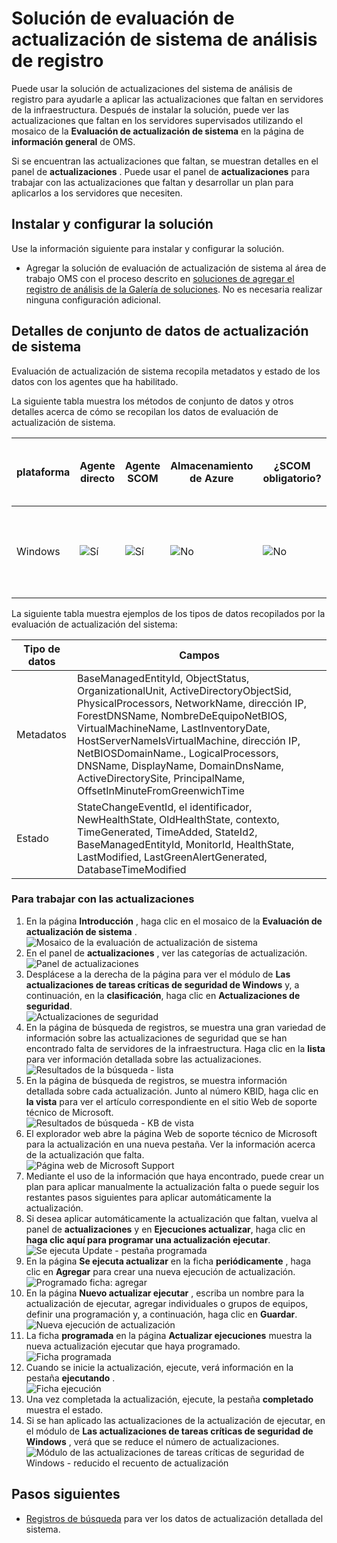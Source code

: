 <properties
    pageTitle="Solución de evaluación de actualización de sistema de análisis de registro | Microsoft Azure"
    description="Puede usar la solución de actualizaciones del sistema de análisis de registro para ayudarle a aplicar las actualizaciones que faltan en servidores de la infraestructura."
    services="log-analytics"
    documentationCenter=""
    authors="bandersmsft"
    manager="jwhit"
    editor=""/>

<tags
    ms.service="log-analytics"
    ms.workload="na"
    ms.tgt_pltfrm="na"
    ms.devlang="na"
    ms.topic="article"
    ms.date="08/11/2016"
    ms.author="banders"/>

# <a name="system-update-assessment-solution-in-log-analytics"></a>Solución de evaluación de actualización de sistema de análisis de registro

Puede usar la solución de actualizaciones del sistema de análisis de registro para ayudarle a aplicar las actualizaciones que faltan en servidores de la infraestructura. Después de instalar la solución, puede ver las actualizaciones que faltan en los servidores supervisados utilizando el mosaico de la **Evaluación de actualización de sistema** en la página de **información general** de OMS.

Si se encuentran las actualizaciones que faltan, se muestran detalles en el panel de **actualizaciones** . Puede usar el panel de **actualizaciones** para trabajar con las actualizaciones que faltan y desarrollar un plan para aplicarlos a los servidores que necesiten.

## <a name="installing-and-configuring-the-solution"></a>Instalar y configurar la solución
Use la información siguiente para instalar y configurar la solución.

- Agregar la solución de evaluación de actualización de sistema al área de trabajo OMS con el proceso descrito en [soluciones de agregar el registro de análisis de la Galería de soluciones](log-analytics-add-solutions.md).  No es necesaria realizar ninguna configuración adicional.

## <a name="system-update-data-collection-details"></a>Detalles de conjunto de datos de actualización de sistema

Evaluación de actualización de sistema recopila metadatos y estado de los datos con los agentes que ha habilitado.

La siguiente tabla muestra los métodos de conjunto de datos y otros detalles acerca de cómo se recopilan los datos de evaluación de actualización de sistema.

| plataforma | Agente directo | Agente SCOM | Almacenamiento de Azure | ¿SCOM obligatorio? | Datos de agente SCOM enviadas por grupo de administración | frecuencia de la colección |
|---|---|---|---|---|---|---|
|Windows|![Sí](./media/log-analytics-system-update/oms-bullet-green.png)|![Sí](./media/log-analytics-system-update/oms-bullet-green.png)|![No](./media/log-analytics-system-update/oms-bullet-red.png)|            ![No](./media/log-analytics-system-update/oms-bullet-red.png)|![Sí](./media/log-analytics-system-update/oms-bullet-green.png)| Al menos de 2 horas por día y 15 minutos después de instalar una actualización|

La siguiente tabla muestra ejemplos de los tipos de datos recopilados por la evaluación de actualización del sistema:

|**Tipo de datos**|**Campos**|
|---|---|
|Metadatos|BaseManagedEntityId, ObjectStatus, OrganizationalUnit, ActiveDirectoryObjectSid, PhysicalProcessors, NetworkName, dirección IP, ForestDNSName, NombreDeEquipoNetBIOS, VirtualMachineName, LastInventoryDate, HostServerNameIsVirtualMachine, dirección IP, NetBIOSDomainName., LogicalProcessors, DNSName, DisplayName, DomainDnsName, ActiveDirectorySite, PrincipalName, OffsetInMinuteFromGreenwichTime|
|Estado|StateChangeEventId, el identificador, NewHealthState, OldHealthState, contexto, TimeGenerated, TimeAdded, StateId2, BaseManagedEntityId, MonitorId, HealthState, LastModified, LastGreenAlertGenerated, DatabaseTimeModified|


### <a name="to-work-with-updates"></a>Para trabajar con las actualizaciones

1. En la página **Introducción** , haga clic en el mosaico de la **Evaluación de actualización de sistema** .  
    ![Mosaico de la evaluación de actualización de sistema](./media/log-analytics-system-update/sys-update-tile.png)
2. En el panel de **actualizaciones** , ver las categorías de actualización.  
    ![Panel de actualizaciones](./media/log-analytics-system-update/sys-updates02.png)
3. Desplácese a la derecha de la página para ver el módulo de **Las actualizaciones de tareas críticas de seguridad de Windows** y, a continuación, en la **clasificación**, haga clic en **Actualizaciones de seguridad**.  
    ![Actualizaciones de seguridad](./media/log-analytics-system-update/sys-updates03.png)
4. En la página de búsqueda de registros, se muestra una gran variedad de información sobre las actualizaciones de seguridad que se han encontrado falta de servidores de la infraestructura. Haga clic en la **lista** para ver información detallada sobre las actualizaciones.  
    ![Resultados de la búsqueda - lista](./media/log-analytics-system-update/sys-updates04.png)
5. En la página de búsqueda de registros, se muestra información detallada sobre cada actualización. Junto al número KBID, haga clic en **la vista** para ver el artículo correspondiente en el sitio Web de soporte técnico de Microsoft.  
    ![Resultados de búsqueda - KB de vista](./media/log-analytics-system-update/sys-updates05.png)
6. El explorador web abre la página Web de soporte técnico de Microsoft para la actualización en una nueva pestaña. Ver la información acerca de la actualización que falta.  
    ![Página web de Microsoft Support](./media/log-analytics-system-update/sys-updates06.png)
7. Mediante el uso de la información que haya encontrado, puede crear un plan para aplicar manualmente la actualización falta o puede seguir los restantes pasos siguientes para aplicar automáticamente la actualización.
8. Si desea aplicar automáticamente la actualización que faltan, vuelva al panel de **actualizaciones** y en **Ejecuciones actualizar**, haga clic en **haga clic aquí para programar una actualización ejecutar**.  
    ![Se ejecuta Update - pestaña programada](./media/log-analytics-system-update/sys-updates07.png)
9. En la página **Se ejecuta actualizar** en la ficha **periódicamente** , haga clic en **Agregar** para crear una nueva ejecución de actualización.  
    ![Programado ficha: agregar](./media/log-analytics-system-update/sys-updates08.png)
10. En la página **Nuevo actualizar ejecutar** , escriba un nombre para la actualización de ejecutar, agregar individuales o grupos de equipos, definir una programación y, a continuación, haga clic en **Guardar**.  
    ![Nueva ejecución de actualización](./media/log-analytics-system-update/sys-updates09.png)
11. La ficha **programada** en la página **Actualizar ejecuciones** muestra la nueva actualización ejecutar que haya programado.  
    ![Ficha programada](./media/log-analytics-system-update/sys-updates10.png)
12. Cuando se inicie la actualización, ejecute, verá información en la pestaña **ejecutando** .  
    ![Ficha ejecución](./media/log-analytics-system-update/sys-updates11.png)
13. Una vez completada la actualización, ejecute, la pestaña **completado** muestra el estado.
14. Si se han aplicado las actualizaciones de la actualización de ejecutar, en el módulo de **Las actualizaciones de tareas críticas de seguridad de Windows** , verá que se reduce el número de actualizaciones.  
    ![Módulo de las actualizaciones de tareas críticas de seguridad de Windows - reducido el recuento de actualización](./media/log-analytics-system-update/sys-updates12.png)



## <a name="next-steps"></a>Pasos siguientes

- [Registros de búsqueda](log-analytics-log-searches.md) para ver los datos de actualización detallada del sistema.
